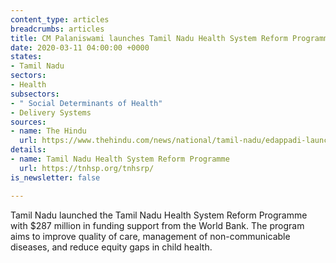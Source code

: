 ```yaml
---
content_type: articles
breadcrumbs: articles
title: CM Palaniswami launches Tamil Nadu Health System Reform Programme
date: 2020-03-11 04:00:00 +0000
states:
- Tamil Nadu
sectors:
- Health
subsectors:
- " Social Determinants of Health"
- Delivery Systems
sources:
- name: The Hindu
  url: https://www.thehindu.com/news/national/tamil-nadu/edappadi-launches-tamil-nadu-health-system-reform-programme/article30970486.ece
details:
- name: Tamil Nadu Health System Reform Programme
  url: https://tnhsp.org/tnhsrp/
is_newsletter: false

---
```

Tamil Nadu launched the Tamil Nadu Health System Reform Programme with $287 million in funding support from the World Bank. The program aims to improve quality of care, management of non-communicable diseases, and reduce equity gaps in child health.
